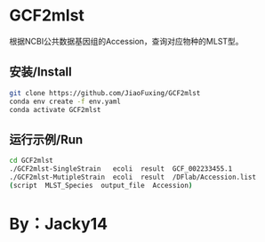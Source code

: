 # GCF2mlst
根据NCBI公共数据基因组的Accession，查询对应物种的MLST型。

## 安装/Install
```bash
git clone https://github.com/JiaoFuxing/GCF2mlst
conda env create -f env.yaml
conda activate GCF2mlst
```
## 运行示例/Run
```bash
cd GCF2mlst
./GCF2mlst-SingleStrain   ecoli  result  GCF_002233455.1 
./GCF2mlst-MutipleStrain  ecoli  result  /DFlab/Accession.list
(script  MLST_Species  output_file  Accession)
```
# By：Jacky14

